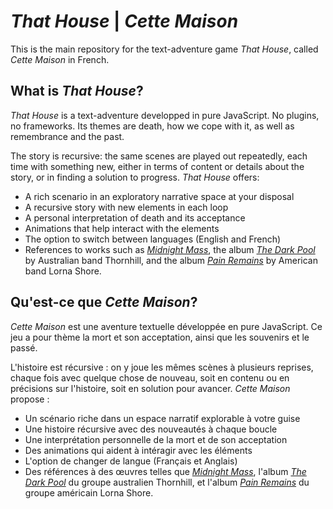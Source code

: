 # _That House_ | _Cette Maison_
This is the main repository for the text-adventure game _That House_, called _Cette Maison_ in French.

## What is _That House_?
_That House_ is a text-adventure developped in pure JavaScript. No plugins, no frameworks. Its themes are death, how we cope with it, as well as remembrance and the past.

The story is recursive: the same scenes are played out repeatedly, each time with something new, either in terms of content or details about the story, or in finding a solution to progress. _That House_ offers:
* A rich scenario in an exploratory narrative space at your disposal
* A recursive story with new elements in each loop
* A personal interpretation of death and its acceptance
* Animations that help interact with the elements
* The option to switch between languages (English and French)
* References to works such as [_Midnight Mass_](https://www.imdb.com/title/tt10574558/), the album [_The Dark Pool_](https://thornhillmelb.bandcamp.com/album/the-dark-pool) by Australian band Thornhill, and the album [_Pain Remains_](https://open.spotify.com/album/1WuqlDJb7Z2ipBhM6ww7QI?si=g39uyaUCRjOaFWZIHK6K0Q) by American band Lorna Shore.


## Qu'est-ce que _Cette Maison_?
_Cette Maison_ est une aventure textuelle développée en pure JavaScript. Ce jeu a pour thème la mort et son acceptation, ainsi que les souvenirs et le passé.

L'histoire est récursive : on y joue les mêmes scènes à plusieurs reprises, chaque fois avec quelque chose de nouveau, soit en contenu ou en précisions sur l'histoire, soit en solution pour avancer. _Cette Maison_ propose :
* Un scénario riche dans un espace narratif explorable à votre guise
* Une histoire récursive avec des nouveautés à chaque boucle
* Une interprétation personnelle de la mort et de son acceptation
* Des animations qui aident à intéragir avec les éléments
* L'option de changer de langue (Français et Anglais)
* Des références à des œuvres telles que [_Midnight Mass_](https://www.imdb.com/title/tt10574558/), l'album [_The Dark Pool_](https://thornhillmelb.bandcamp.com/album/the-dark-pool) du groupe australien Thornhill, et l'album [_Pain Remains_](https://open.spotify.com/album/1WuqlDJb7Z2ipBhM6ww7QI?si=g39uyaUCRjOaFWZIHK6K0Q) du groupe américain Lorna Shore.
